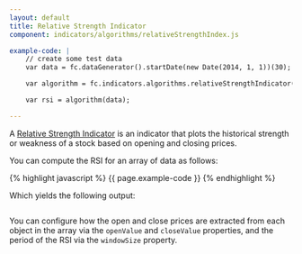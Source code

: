 ```yaml
---
layout: default
title: Relative Strength Indicator
component: indicators/algorithms/relativeStrengthIndex.js

example-code: |
    // create some test data
    var data = fc.dataGenerator().startDate(new Date(2014, 1, 1))(30);

    var algorithm = fc.indicators.algorithms.relativeStrengthIndicator();

    var rsi = algorithm(data);

---
```


A [Relative Strength Indicator](http://en.wikipedia.org/wiki/Relative_strength_index) is an indicator that plots the historical strength or weakness of a stock based on opening and closing prices. 

You can compute the RSI for an array of data as follows:

{% highlight javascript %}
{{ page.example-code }}
{% endhighlight %}

Which yields the following output:

<pre id="math_rsi"></pre>
<script type="text/javascript">
(function() {
    {{ page.example-code }}
    d3.select("#math_rsi").html(JSON.stringify(rsi));
}());
</script>

You can configure how the open and close prices are extracted from each object in the array via the `openValue` and `closeValue` properties, and the period of the RSI via the `windowSize` property.


